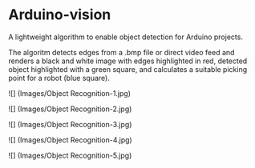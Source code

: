 # Arduino-vision
A lightweight algorithm to enable object detection for Arduino projects.

The algoritm detects edges from a .bmp file or direct video feed and renders
a black and white image with edges highlighted in red, detected object highlighted
with a green square, and calculates a suitable picking point for a robot (blue square).


![] (Images/Object Recognition-1.jpg)

![] (Images/Object Recognition-2.jpg)

![] (Images/Object Recognition-3.jpg)

![] (Images/Object Recognition-4.jpg)

![] (Images/Object Recognition-5.jpg)
